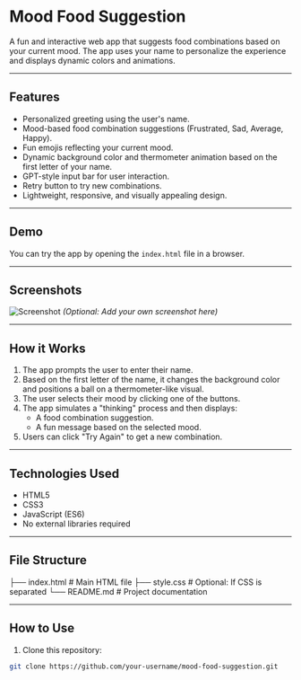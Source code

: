 # Mood Food Suggestion

A fun and interactive web app that suggests food combinations based on your current mood. The app uses your name to personalize the experience and displays dynamic colors and animations.

---

## Features

- Personalized greeting using the user's name.
- Mood-based food combination suggestions (Frustrated, Sad, Average, Happy).
- Fun emojis reflecting your current mood.
- Dynamic background color and thermometer animation based on the first letter of your name.
- GPT-style input bar for user interaction.
- Retry button to try new combinations.
- Lightweight, responsive, and visually appealing design.

---

## Demo

You can try the app by opening the `index.html` file in a browser.

---

## Screenshots

![Screenshot](screenshot.png) *(Optional: Add your own screenshot here)*

---

## How it Works

1. The app prompts the user to enter their name.
2. Based on the first letter of the name, it changes the background color and positions a ball on a thermometer-like visual.
3. The user selects their mood by clicking one of the buttons.
4. The app simulates a "thinking" process and then displays:
   - A food combination suggestion.
   - A fun message based on the selected mood.
5. Users can click "Try Again" to get a new combination.

---

## Technologies Used

- HTML5
- CSS3
- JavaScript (ES6)
- No external libraries required

---

## File Structure

├── index.html # Main HTML file
├── style.css # Optional: If CSS is separated
└── README.md # Project documentation




---

## How to Use

1. Clone this repository:

```bash
git clone https://github.com/your-username/mood-food-suggestion.git
